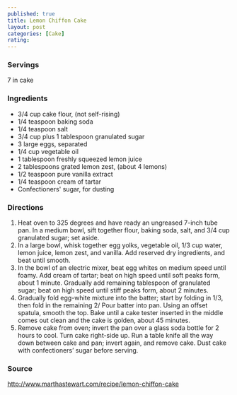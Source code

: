 ```yaml
---
published: true
title: Lemon Chiffon Cake
layout: post
categories: [Cake]
rating: 
---
```

### Servings
7 in cake

### Ingredients
- 3/4 cup cake flour, (not self-rising)
- 1/4 teaspoon baking soda
- 1/4 teaspoon salt
- 3/4 cup plus 1 tablespoon granulated sugar
- 3 large eggs, separated
- 1/4 cup vegetable oil
- 1 tablespoon freshly squeezed lemon juice
- 2 tablespoons grated lemon zest, (about 4 lemons)
- 1/2 teaspoon pure vanilla extract
- 1/4 teaspoon cream of tartar
- Confectioners' sugar, for dusting




### Directions
1. Heat oven to 325 degrees and have ready an ungreased 7-inch tube pan. In a medium bowl, sift together flour, baking soda, salt, and 3/4 cup granulated sugar; set aside.
2. In a large bowl, whisk together egg yolks, vegetable oil, 1/3 cup water, lemon juice, lemon zest, and vanilla. Add reserved dry ingredients, and beat until smooth.
3. In the bowl of an electric mixer, beat egg whites on medium speed until foamy. Add cream of tartar; beat on high speed until soft peaks form, about 1 minute. Gradually add remaining tablespoon of granulated sugar; beat on high speed until stiff peaks form, about 2 minutes.
4. Gradually fold egg-white mixture into the batter; start by folding in 1/3, then fold in the remaining 2/ Pour batter into pan. Using an offset spatula, smooth the top. Bake until a cake tester inserted in the middle comes out clean and the cake is golden, about 45 minutes.
5. Remove cake from oven; invert the pan over a glass soda bottle for 2 hours to cool. Turn cake right-side up. Run a table knife all the way down between cake and pan; invert again, and remove cake. Dust cake with confectioners’ sugar before serving.

### Source
<a href="http://www.marthastewart.com/recipe/lemon-chiffon-cake" target="new">http://www.marthastewart.com/recipe/lemon-chiffon-cake</a>
